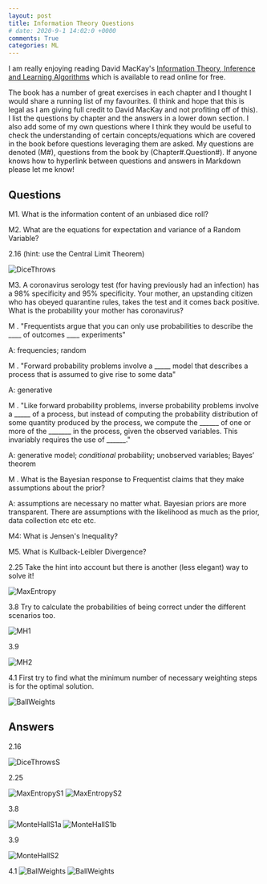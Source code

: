 ```yaml
---
layout: post
title: Information Theory Questions
# date: 2020-9-1 14:02:0 +0000
comments: True
categories: ML
---
```


I am really enjoying reading David MacKay's [Information Theory, Inference and Learning Algorithms](https://www.inference.org.uk/itprnn/book.pdf) which is available to read online for free.

The book has a number of great exercises in each chapter and I thought I would share a running list of my favourites. (I think and hope that this is legal as I am giving full credit to David MacKay and not profiting off of this). I list the questions by chapter and the answers in a lower down section. I also add some of my own questions where I think they would be useful to check the understanding of certain concepts/equations which are covered in the book before questions leveraging them are asked. My questions are denoted (M#), questions from the book by (Chapter#.Question#). If anyone knows how to hyperlink between questions and answers in Markdown please let me know!

## Questions

M1. What is the information content of an unbiased dice roll?

M2. What are the equations for expectation and variance of a Random Variable?

2.16 (hint: use the Central Limit Theorem)

![DiceThrows](../images/InfoTheory/DiceThrows.png)

M3. A coronavirus serology test (for having previously had an infection) has a 98% specificity and 95% specificity. Your mother, an upstanding citizen who has obeyed quarantine rules, takes the test and it comes back positive. What is the probability your mother has coronavirus?

M . "Frequentists argue that you can only use probabilities to describe the ____ of outcomes ____ experiments"

A: frequencies; random 

M . "Forward probability problems involve a _____ model that describes a process that is assumed to give rise to some data"

A: generative

M . "Like forward probability problems, inverse probability problems involve a _____ of a process, but instead of computing the probability distribution of some quantity produced by the process, we compute the ______ of one or more of the _______ in the process, given the observed variables. This invariably requires the use of ______."

A: generative model; *conditional* probability; unobserved variables; Bayes’ theorem

M . What is the Bayesian response to Frequentist claims that they make  assumptions about the prior? 

A: assumptions are necessary no matter what. Bayesian priors are more transparent. There are assumptions with the likelihood as much as the prior, data collection etc etc etc. 

M4: What is Jensen's Inequality?

M5. What is Kullback-Leibler Divergence?

2.25 Take the hint into account but there is another (less elegant) way to solve it!

![MaxEntropy](../images/InfoTheory/ProveEntropyMax.png)

3.8 Try to calculate the probabilities of being correct under the different scenarios too.

![MH1](../images/InfoTheory/MonteHall1.png)

3.9

![MH2](../images/InfoTheory/MonteHall2.png)

4.1 First try to find what the minimum number of necessary weighting steps is for the optimal solution.

![BallWeights](../images/InfoTheory/BallWeights.png)

## Answers

2.16

![DiceThrowsS](../images/InfoTheory/DiceThrowsS.png)

2.25

![MaxEntropyS1](../images/InfoTheory/ProveEntropyMaxS1.png)
![MaxEntropyS2](../images/InfoTheory/ProveEntropyMaxS2.png)

3.8

![MonteHallS1a](../images/InfoTheory/MonteHallS1a.png)
![MonteHallS1b](../images/InfoTheory/MonteHallS1b.png)

3.9

![MonteHallS2](../images/InfoTheory/MonteHallS2.png)

4.1 
![BallWeights](../images/InfoTheory/BallWeightsHint.png)
![BallWeights](../images/InfoTheory/BallWeightsS.png)